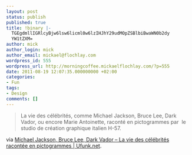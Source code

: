 ```yaml
---
layout: post
status: publish
published: true
title: !binary |-
  TGEgdmllIGRlcyBjw6lsw6licml0w6lzIHJhY29udMOpZSBlbiBwaWN0b2dy
  YW1tZXM=
author: mick
author_login: mick
author_email: mickael@flochlay.com
wordpress_id: 555
wordpress_url: http://morningcoffee.mickaelflochlay.com/?p=555
date: 2011-08-19 12:07:35.000000000 +02:00
categories:
- Fun
tags:
- Design
comments: []
---
```

<blockquote>La vie des célébrités, comme Michael Jackson, Bruce Lee, Dark Vador, ou encore Marie Antoinette, raconté en pictogrammes par  le studio de création graphique italien H-57.</blockquote>
via <a href="http://www.ufunk.net/illustration/celebrities-pictograms/">Michael Jackson, Bruce Lee, Dark Vador – La vie des célébrités racontée en pictogrammes | Ufunk.net</a>.
